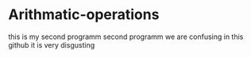 # Arithmatic-operations
this is my second programm
second programm
we are confusing in this github
it is very disgusting
